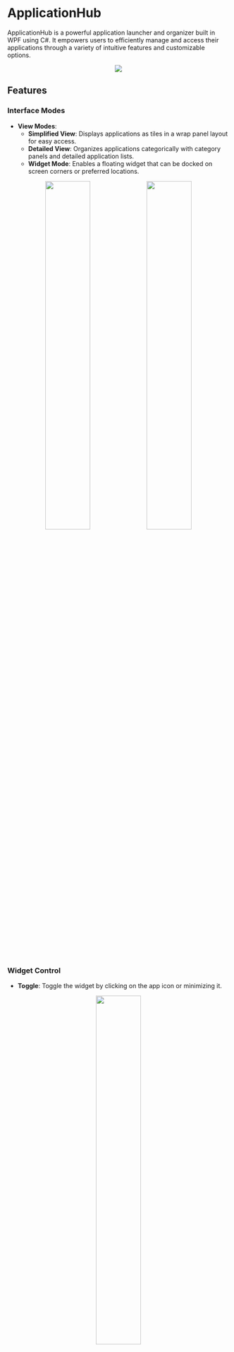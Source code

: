 # ApplicationHub

ApplicationHub is a powerful application launcher and organizer built in WPF using C#. It empowers users to efficiently manage and access their applications through a variety of intuitive features and customizable options.

<p align="center">
  <img src="https://github.com/user-attachments/assets/c938b7cb-9e1e-46c9-9a3a-c9599622c453">
</p>

## Features

### Interface Modes

- **View Modes**:
  - **Simplified View**: Displays applications as tiles in a wrap panel layout for easy access.
  - **Detailed View**: Organizes applications categorically with category panels and detailed application lists.
  - **Widget Mode**: Enables a floating widget that can be docked on screen corners or preferred locations.
<p align="center">
  <img src="https://github.com/user-attachments/assets/de14ff49-573f-4dbc-bc8c-2a76b6ea64c0" Height="45%" width="45%">
  <img src="https://github.com/user-attachments/assets/87880514-b603-4fd8-8f0b-a9ce291585bd" Height="45%" width="45%">
</p>

### Widget Control

- **Toggle**: Toggle the widget by clicking on the app icon or minimizing it.
<p align="center">
  <img src="https://github.com/user-attachments/assets/68405439-f736-4810-a5c5-5326dd4f3f0e" Height="45%" width="45%">
</p>

- **Overlay Display**: On hover, displays pinned applications and recent apps for quick access.
<p align="center">
  <img src="https://github.com/user-attachments/assets/175a72bb-c3f2-4ae4-87a3-fe747d478c15" Height="45%" width="45%">
  <img src="https://github.com/user-attachments/assets/ef5fc253-2d56-485a-a51d-b8cc9bbe4536" Height="45%" width="45%">
</p>

- **Docking and Floating Icon**: Place a floating icon on screen corners or any location. The icon magnetizes to screen boundaries or corners for user convenience.
<p align="center">
  <img src="https://github.com/user-attachments/assets/092a0097-4377-465d-a1fc-7ebda16aa4f1" Height="20%" width="20%">
  <img src="https://github.com/user-attachments/assets/b6cb5888-9138-45c9-ada4-92f1a791cce3" Height="20%"  width="20%">
  <img src="https://github.com/user-attachments/assets/f395914f-d0ab-4d95-b5e9-f0d974b94450" Height="20%"  width="20%">
</p>

### Application Management

- **Predefined Application List**: Easily configure applications via the `ApplicationList.txt` file.
  - Supports direct paths to executables (`*.exe`)
  - Folder paths for automatic detection of executable (`*.exe`) or shortcut (`*.lnk`) files.
- **Additional apps**: Add custom applications under a "custom" category for personalized organization.

`ApplicationList.txt` is and must be located in the root directory. 
Example:

```plaintext
[Category1 Name]
C:\Path\To\Application.exe
C:\Path\To\FolderWithApps\

[Category2 Name]
...
```

### Metadata Integration

Upon launch, ApplicationHub generates metadata folders for each application if they are missing.
- Customize or add metadata files (`description.txt`, `image.png`) in the `metadata/` folder located alongside `ApplicationHub.exe`.

Example structure:
```
metadata/
├── AppName1/
│   ├── image.png
│   └── description.txt
└── AppName2/
    ├── image.png
    └── description.txt
```

## Getting Started

To begin using ApplicationHub, simply download the latest release and follow the installation instructions in the documentation.

## Contributing

We value contributions from the community. If you have suggestions, find a bug, or want to add a new feature, please open an issue or submit a pull request.

---

**Note:** Screenshots are for illustration purposes only and may not reflect the latest version of the application.
